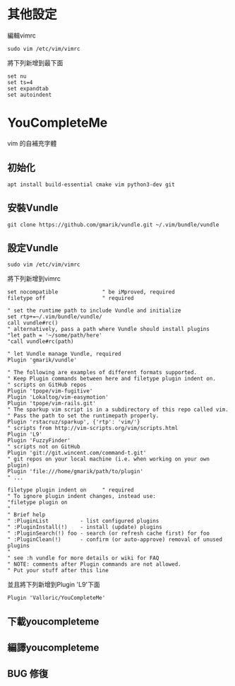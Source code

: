 # 其他設定

編輯vimrc

    sudo vim /etc/vim/vimrc
   
將下列新增到最下面

    set nu 
    set ts=4
    set expandtab
    set autoindent
# YouCompleteMe
vim 的自補充字體
## 初始化
    apt install build-essential cmake vim python3-dev git
## 安裝Vundle
    git clone https://github.com/gmarik/vundle.git ~/.vim/bundle/vundle
## 設定Vundle
    sudo vim /etc/vim/vimrc
將下列新增到vimrc

    set nocompatible              " be iMproved, required
    filetype off                  " required

    " set the runtime path to include Vundle and initialize
    set rtp+=~/.vim/bundle/vundle/
    call vundle#rc()
    " alternatively, pass a path where Vundle should install plugins
    "let path = '~/some/path/here'
    "call vundle#rc(path)

    " let Vundle manage Vundle, required
    Plugin 'gmarik/vundle'

    " The following are examples of different formats supported.
    " Keep Plugin commands between here and filetype plugin indent on.
    " scripts on GitHub repos
    Plugin 'tpope/vim-fugitive'
    Plugin 'Lokaltog/vim-easymotion'
    Plugin 'tpope/vim-rails.git'
    " The sparkup vim script is in a subdirectory of this repo called vim.
    " Pass the path to set the runtimepath properly.
    Plugin 'rstacruz/sparkup', {'rtp': 'vim/'}
    " scripts from http://vim-scripts.org/vim/scripts.html
    Plugin 'L9'
    Plugin 'FuzzyFinder'
    " scripts not on GitHub
    Plugin 'git://git.wincent.com/command-t.git'
    " git repos on your local machine (i.e. when working on your own plugin)
    Plugin 'file:///home/gmarik/path/to/plugin'
    " ...

    filetype plugin indent on     " required
    " To ignore plugin indent changes, instead use:
    "filetype plugin on
    "
    " Brief help
    " :PluginList          - list configured plugins
    " :PluginInstall(!)    - install (update) plugins
    " :PluginSearch(!) foo - search (or refresh cache first) for foo
    " :PluginClean(!)      - confirm (or auto-approve) removal of unused plugins
    "
    " see :h vundle for more details or wiki for FAQ
    " NOTE: comments after Plugin commands are not allowed.
    " Put your stuff after this line
    
並且將下列新增到Plugin 'L9'下面

    Plugin 'Valloric/YouCompleteMe'    

## 下載youcompleteme

## 編譯youcompleteme

## BUG 修復
